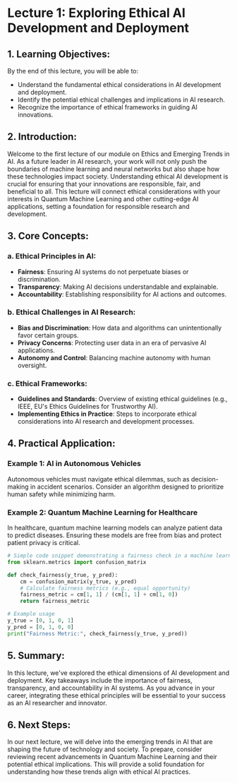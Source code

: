# Lecture 1: Exploring Ethical AI Development and Deployment

## 1. Learning Objectives:
By the end of this lecture, you will be able to:
- Understand the fundamental ethical considerations in AI development and deployment.
- Identify the potential ethical challenges and implications in AI research.
- Recognize the importance of ethical frameworks in guiding AI innovations.

## 2. Introduction:
Welcome to the first lecture of our module on Ethics and Emerging Trends in AI. As a future leader in AI research, your work will not only push the boundaries of machine learning and neural networks but also shape how these technologies impact society. Understanding ethical AI development is crucial for ensuring that your innovations are responsible, fair, and beneficial to all. This lecture will connect ethical considerations with your interests in Quantum Machine Learning and other cutting-edge AI applications, setting a foundation for responsible research and development.

## 3. Core Concepts:

### a. Ethical Principles in AI:
- **Fairness**: Ensuring AI systems do not perpetuate biases or discrimination.
- **Transparency**: Making AI decisions understandable and explainable.
- **Accountability**: Establishing responsibility for AI actions and outcomes.

### b. Ethical Challenges in AI Research:
- **Bias and Discrimination**: How data and algorithms can unintentionally favor certain groups.
- **Privacy Concerns**: Protecting user data in an era of pervasive AI applications.
- **Autonomy and Control**: Balancing machine autonomy with human oversight.

### c. Ethical Frameworks:
- **Guidelines and Standards**: Overview of existing ethical guidelines (e.g., IEEE, EU's Ethics Guidelines for Trustworthy AI).
- **Implementing Ethics in Practice**: Steps to incorporate ethical considerations into AI research and development processes.

## 4. Practical Application:

### Example 1: AI in Autonomous Vehicles
Autonomous vehicles must navigate ethical dilemmas, such as decision-making in accident scenarios. Consider an algorithm designed to prioritize human safety while minimizing harm.

### Example 2: Quantum Machine Learning for Healthcare
In healthcare, quantum machine learning models can analyze patient data to predict diseases. Ensuring these models are free from bias and protect patient privacy is critical.

```python
# Simple code snippet demonstrating a fairness check in a machine learning model
from sklearn.metrics import confusion_matrix

def check_fairness(y_true, y_pred):
    cm = confusion_matrix(y_true, y_pred)
    # Calculate fairness metrics (e.g., equal opportunity)
    fairness_metric = cm[1, 1] / (cm[1, 1] + cm[1, 0])
    return fairness_metric

# Example usage
y_true = [0, 1, 0, 1]
y_pred = [0, 1, 0, 0]
print("Fairness Metric:", check_fairness(y_true, y_pred))
```

## 5. Summary:
In this lecture, we've explored the ethical dimensions of AI development and deployment. Key takeaways include the importance of fairness, transparency, and accountability in AI systems. As you advance in your career, integrating these ethical principles will be essential to your success as an AI researcher and innovator.

## 6. Next Steps:
In our next lecture, we will delve into the emerging trends in AI that are shaping the future of technology and society. To prepare, consider reviewing recent advancements in Quantum Machine Learning and their potential ethical implications. This will provide a solid foundation for understanding how these trends align with ethical AI practices.